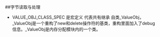 ##字节读取与处理

+ VALUE_OBJ_CLASS_SPEC  是宏定义  代表共有继承 自类_ValueObj， _ValueObj是一个重构了new和delete操作符的基类，重构里面加入了debug信息。_ValueObj是内存分配模块内的一个类。
